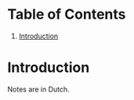 
# Table of Contents

1.  [Introduction](#orgb509b50)



<a id="orgb509b50"></a>

# Introduction

Notes are in Dutch.

